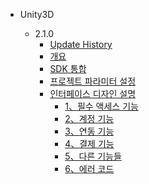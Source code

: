 * Unity3D

   * 2.1.0
       * [Update History](/KR/Unity3D/2.1.0/update_commond)
       * [개요](/KR/Unity3D/2.1.0/summary)
       * [SDK 통합](/KR/Unity3D/2.1.0/sdk_integration)
       * [프로젝트 파라미터 설정](/KR/Unity3D/2.1.0/edit_resources)
       * [인터페이스 디자인 설명](/KR/Unity3D/2.1.0/implementation_comond)
            * [1、필수 액세스 기능](/KR/Unity3D/2.1.0/must_commond)
            * [2、계정 기능](/KR/Unity3D/2.1.0/account_commont)
            * [3、연동 기능](/KR/Unity3D/2.1.0/link_commont)
            * [4、결제 기능](/KR/Unity3D/2.1.0/buy_commond)
            * [5、다른 기능들](/KR/Unity3D/2.1.0/others_commond)
            * [6、에러 코드](/KR/Unity3D/2.1.0/errorcode)



